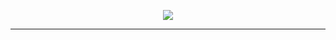 <p align="center">
<a href="https://github.com/rightrice/pythonStuff/">
    <img src="https://github-readme-stats.vercel.app/api/pin/?username=rightrice&repo=xpl0it&theme=aura_dark">
</a> 
    
<hr>
